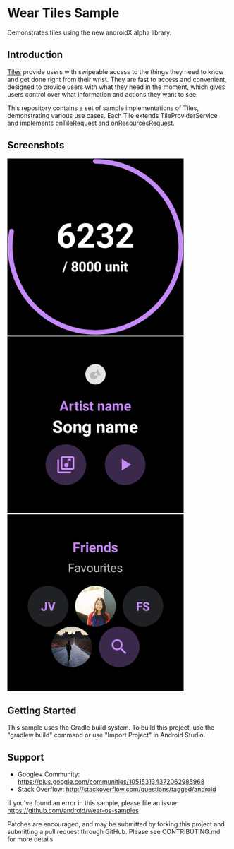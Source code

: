 Wear Tiles Sample
===============================
Demonstrates tiles using the new androidX alpha library.

Introduction
------------

[Tiles](https://d.android.com/training/articles/wear-tiles) provide users with swipeable access
to the things they need to know and get done right from their wrist. They are fast to access and
convenient, designed to provide users with what they need in the moment, which gives users control
over what information and actions they want to see.

This repository contains a set of sample implementations of Tiles, demonstrating various use cases.
Each Tile extends TileProviderService and implements onTileRequest and onResourcesRequest.

Screenshots
-------------

<img src="app/src/main/res/drawable/tile_goals.png" height="400" alt="Screenshot Goals Tile"/> <img src="app/src/main/res/drawable/tile_media.png" height="400" alt="Screenshot"/> <img src="app/src/main/res/drawable/tile_messaging.png" height="400" alt="Screenshot"/>

Getting Started
---------------

This sample uses the Gradle build system. To build this project, use the "gradlew build" command or
use "Import Project" in Android Studio.

Support
-------

- Google+ Community: https://plus.google.com/communities/105153134372062985968
- Stack Overflow: http://stackoverflow.com/questions/tagged/android

If you've found an error in this sample, please file an issue:
https://github.com/android/wear-os-samples

Patches are encouraged, and may be submitted by forking this project and
submitting a pull request through GitHub. Please see CONTRIBUTING.md for more details.
